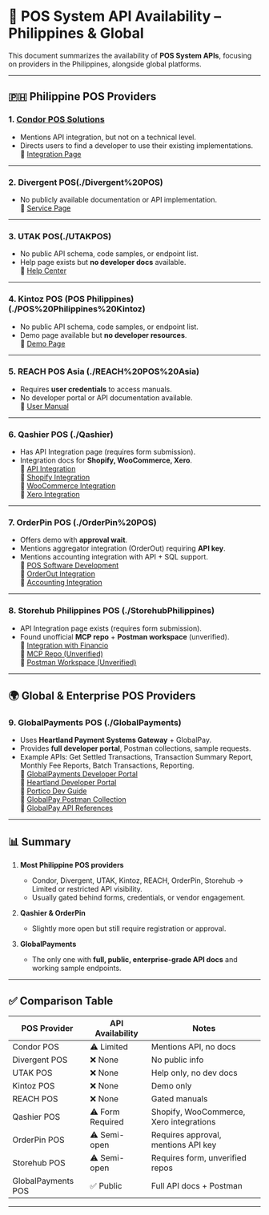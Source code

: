 # 📌 POS System API Availability – Philippines & Global

This document summarizes the availability of **POS System APIs**, focusing on providers in the Philippines, alongside global platforms.  

---

## 🇵🇭 Philippine POS Providers

### 1. [Condor POS Solutions](./Condor%20POS%20Solutions)
- Mentions API integration, but not on a technical level.  
- Directs users to find a developer to use their existing implementations.  
🔗 [Integration Page](https://condorpossolutions.ph/integrate-pos-with-website/)


---

### 2. Divergent POS(./Divergent%20POS)
- No publicly available documentation or API implementation.  
🔗 [Service Page](https://divergentechphil.com/services/fast-pos/)

---

### 3. UTAK POS(./UTAKPOS)
- No public API schema, code samples, or endpoint list.  
- Help page exists but **no developer docs** available.  
🔗 [Help Center](https://utak.io/help)

---

### 4. Kintoz POS (POS Philippines) (./POS%20Philippines%20Kintoz)
- No public API schema, code samples, or endpoint list.  
- Demo page available but **no developer resources**.  
🔗 [Demo Page](https://pos.kintoz.com/home/demo)

---

### 5. REACH POS Asia (./REACH%20POS%20Asia)
- Requires **user credentials** to access manuals.  
- No developer portal or API documentation available.  
🔗 [User Manual](https://www.reachposasia.com/retail-pos-user-manual)

---

### 6. Qashier POS (./Qashier)
- Has API Integration page (requires form submission).  
- Integration docs for **Shopify, WooCommerce, Xero**.  
🔗 [API Integration](https://qashier.com/ph/api-integration/)  
🔗 [Shopify Integration](https://support.qashier.com/en/articles/6039667-how-to-integrate-shopify-with-qashier)  
🔗 [WooCommerce Integration](https://support.qashier.com/en/articles/4964720-how-to-integrate-woocommerce-with-qashier)  
🔗 [Xero Integration](https://support.qashier.com/en/articles/7923761-how-to-integrate-xero-with-qashier)

---

### 7. OrderPin POS (./OrderPin%20POS)
- Offers demo with **approval wait**.  
- Mentions aggregator integration (OrderOut) requiring **API key**.  
- Mentions accounting integration with API + SQL support.  
🔗 [POS Software Development](https://www.orderpin.co/pos-software-development/)  
🔗 [OrderOut Integration](https://helpcenter.orderpin.co/docs/Order-Out-intergration)  
🔗 [Accounting Integration](https://helpcenter.orderpin.co/docs/Accounting-integration-Sdzx)

---

### 8. Storehub Philippines POS (./StorehubPhilippines)
- API Integration page exists (requires form submission).  
- Found unofficial **MCP repo** + **Postman workspace** (unverified).  
🔗 [Integration with Financio](https://care.storehub.com/en/articles/5727084-financio-how-to-integrate-with-storehub)  
🔗 [MCP Repo (Unverified)](https://lobechat.com/discover/mcp/je-bobeep-storehub-backoffice-mcp?activeTab=deployment)  
🔗 [Postman Workspace (Unverified)](https://www.postman.com/lentasia/storehub-api/overview)

---

## 🌍 Global & Enterprise POS Providers 

### 9. GlobalPayments POS (./GlobalPayments)
- Uses **Heartland Payment Systems Gateway** + GlobalPay.  
- Provides **full developer portal**, Postman collections, sample requests.  
- Example APIs: Get Settled Transactions, Transaction Summary Report, Monthly Fee Reports, Batch Transactions, Reporting.  
🔗 [GlobalPayments Developer Portal](https://www.globalpayments.com/developers)  
🔗 [Heartland Developer Portal](https://developer.heartlandpaymentsystems.com/)  
🔗 [Portico Dev Guide](https://cert.api2.heartlandportico.com/Gateway/PorticoDevGuide/build/PorticoDeveloperGuide)  
🔗 [GlobalPay Postman Collection](https://developer.globalpay.com/api/postman-collection/overview)  
🔗 [GlobalPay API References](https://developer.globalpay.com/api/references-overview)

---

## 📊 Summary

1. **Most Philippine POS providers**  
   - Condor, Divergent, UTAK, Kintoz, REACH, OrderPin, Storehub → Limited or restricted API visibility.  
   - Usually gated behind forms, credentials, or vendor engagement.  

2. **Qashier & OrderPin**  
   - Slightly more open but still require registration or approval.  

3. **GlobalPayments**  
   - The only one with **full, public, enterprise-grade API docs** and working sample endpoints.  

---

## ✅ Comparison Table

| POS Provider        | API Availability | Notes |
|---------------------|------------------|-------|
| Condor POS          | ⚠️ Limited       | Mentions API, no docs |
| Divergent POS       | ❌ None          | No public info |
| UTAK POS            | ❌ None          | Help only, no dev docs |
| Kintoz POS          | ❌ None          | Demo only |
| REACH POS           | ❌ None          | Gated manuals |
| Qashier POS         | ⚠️ Form Required | Shopify, WooCommerce, Xero integrations |
| OrderPin POS        | ⚠️ Semi-open     | Requires approval, mentions API key |
| Storehub POS        | ⚠️ Semi-open     | Requires form, unverified repos |
| GlobalPayments POS  | ✅ Public        | Full API docs + Postman |

---

